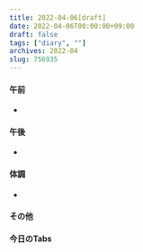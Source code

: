 ```yaml
---
title: 2022-04-06[draft]
date: 2022-04-06T00:00:00+09:00
draft: false
tags: ["diary", ""]
archives: 2022-04
slug: 756935
---
```

#### 午前
- 
#### 午後
- 
#### 体調
- 
#### その他
#### 今日のTabs